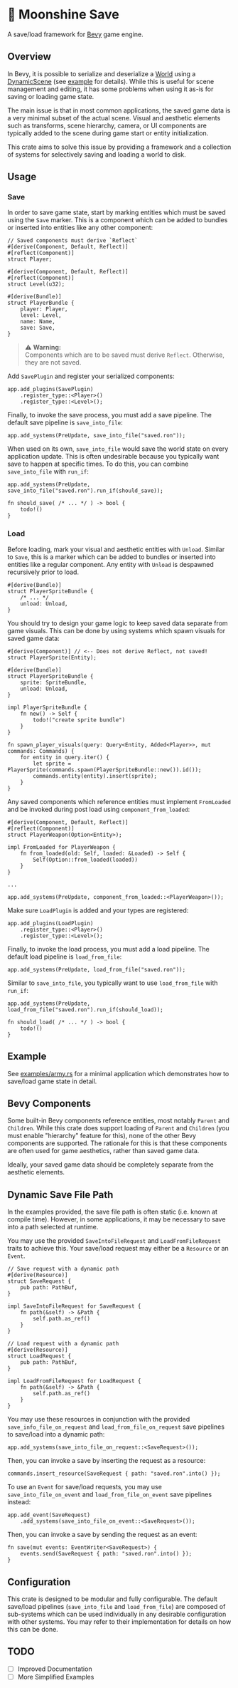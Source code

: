 # 💾 Moonshine Save

A save/load framework for [Bevy](https://github.com/bevyengine/bevy) game engine.

## Overview

In Bevy, it is possible to serialize and deserialize a [World] using a [DynamicScene] (see [example](https://github.com/bevyengine/bevy/blob/main/examples/scene/scene.rs) for details). While this is useful for scene management and editing, it has some problems when using it as-is for saving or loading game state.

The main issue is that in most common applications, the saved game data is a very minimal subset of the actual scene. Visual and aesthetic elements such as transforms, scene hierarchy, camera, or UI components are typically added to the scene during game start or entity initialization.

This crate aims to solve this issue by providing a framework and a collection of systems for selectively saving and loading a world to disk.

## Usage

### Save

In order to save game state, start by marking entities which must be saved using the `Save` marker. This is a component which can be added to bundles or inserted into entities like any other component:
```rust,ignore
// Saved components must derive `Reflect`
#[derive(Component, Default, Reflect)]
#[reflect(Component)]
struct Player;

#[derive(Component, Default, Reflect)]
#[reflect(Component)]
struct Level(u32);

#[derive(Bundle)]
struct PlayerBundle {
    player: Player,
    level: Level,
    name: Name,
    save: Save,
}
```
> ⚠️ **Warning:**<br/>
> Components which are to be saved must derive `Reflect`. Otherwise, they are not saved.

Add `SavePlugin` and register your serialized components:

```rust,ignore
app.add_plugins(SavePlugin)
    .register_type::<Player>()
    .register_type::<Level>();
```

Finally, to invoke the save process, you must add a save pipeline. The default save pipeline is `save_into_file`:

```rust,ignore
app.add_systems(PreUpdate, save_into_file("saved.ron"));
```

When used on its own, `save_into_file` would save the world state on every application update. This is often undesirable because you typically want save to happen at specific times. To do this, you can combine `save_into_file` with `run_if`:

```rust,ignore
app.add_systems(PreUpdate, save_into_file("saved.ron").run_if(should_save));

fn should_save( /* ... */ ) -> bool {
    todo!()
}
```

### Load

Before loading, mark your visual and aesthetic entities with `Unload`. Similar to `Save`, this is a marker which can be added to bundles or inserted into entities like a regular component. Any entity with `Unload` is despawned recursively prior to load.

```rust,ignore
#[derive(Bundle)]
struct PlayerSpriteBundle {
    /* ... */
    unload: Unload,
}
```

You should try to design your game logic to keep saved data separate from game visuals.
This can be done by using systems which spawn visuals for saved game data:

```rust,ignore
#[derive(Component)] // <-- Does not derive Reflect, not saved!
struct PlayerSprite(Entity);

#[derive(Bundle)]
struct PlayerSpriteBundle {
    sprite: SpriteBundle,
    unload: Unload,
}

impl PlayerSpriteBundle {
    fn new() -> Self {
        todo!("create sprite bundle")
    }
}

fn spawn_player_visuals(query: Query<Entity, Added<Player>>, mut commands: Commands) {
    for entity in query.iter() {
        let sprite = PlayerSprite(commands.spawn(PlayerSpriteBundle::new()).id());
        commands.entity(entity).insert(sprite);
    }
}
```

Any saved components which reference entities must implement `FromLoaded` and be invoked during post load using `component_from_loaded`:

```rust,ignore
#[derive(Component, Default, Reflect)]
#[reflect(Component)]
struct PlayerWeapon(Option<Entity>);

impl FromLoaded for PlayerWeapon {
    fn from_loaded(old: Self, loaded: &Loaded) -> Self {
        Self(Option::from_loaded(loaded))
    }
}

...

app.add_systems(PreUpdate, component_from_loaded::<PlayerWeapon>());
```

Make sure `LoadPlugin` is added and your types are registered:

```rust,ignore
app.add_plugins(LoadPlugin)
    .register_type::<Player>()
    .register_type::<Level>();
```

Finally, to invoke the load process, you must add a load pipeline. The default load pipeline is `load_from_file`:

```rust,ignore
app.add_systems(PreUpdate, load_from_file("saved.ron"));
```

Similar to `save_into_file`, you typically want to use `load_from_file` with `run_if`:

```rust,ignore
app.add_systems(PreUpdate, load_from_file("saved.ron").run_if(should_load));

fn should_load( /* ... */ ) -> bool {
    todo!()
}
```

## Example

See [examples/army.rs](examples/army.rs) for a minimal application which demonstrates how to save/load game state in detail.

## Bevy Components

Some built-in Bevy components reference entities, most notably `Parent` and `Children`.
While this crate does support loading of `Parent` and `Children` (you must enable "hierarchy" feature for this), none of the other Bevy components are supported. The rationale for this is that these components are often used for game aesthetics, rather than saved game data.

Ideally, your saved game data should be completely separate from the aesthetic elements.

## Dynamic Save File Path

In the examples provided, the save file path is often static (i.e. known at compile time). However, in some applications, it may be necessary to save into a path selected at runtime.

You may use the provided `SaveIntoFileRequest` and `LoadFromFileRequest` traits to achieve this. Your save/load request may either be a `Resource` or an `Event`.

```rust,ignore
// Save request with a dynamic path
#[derive(Resource)]
struct SaveRequest {
    pub path: PathBuf,
}

impl SaveIntoFileRequest for SaveRequest {
    fn path(&self) -> &Path {
        self.path.as_ref()
    }
}

// Load request with a dynamic path
#[derive(Resource)]
struct LoadRequest {
    pub path: PathBuf,
}

impl LoadFromFileRequest for LoadRequest {
    fn path(&self) -> &Path {
        self.path.as_ref()
    }
}
```

You may use these resources in conjunction with the provided `save_info_file_on_request` and `load_from_file_on_request` save pipelines to save/load into a dynamic path:

```rust,ignore
app.add_systems(save_into_file_on_request::<SaveRequest>());
```

Then, you can invoke a save by inserting the request as a resource:

```rust,ignore
commands.insert_resource(SaveRequest { path: "saved.ron".into() });
```

To use an `Event` for save/load requests, you may use `save_into_file_on_event` and `load_from_file_on_event` save pipelines instead:

```rust,ignore
app.add_event(SaveRequest)
    .add_systems(save_into_file_on_event::<SaveRequest>());
```

Then, you can invoke a save by sending the request as an event:

```rust,ignore
fn save(mut events: EventWriter<SaveRequest>) {
    events.send(SaveRequest { path: "saved.ron".into() });
}
```

## Configuration

This crate is designed to be modular and fully configurable. The default save/load pipelines (`save_into_file` and `load_from_file`) are composed of sub-systems which can be used individually in any desirable configuration with other systems. You may refer to their implementation for details on how this can be done.

[World]: https://docs.rs/bevy/latest/bevy/ecs/world/struct.World.html
[DynamicScene]: https://docs.rs/bevy/latest/bevy/prelude/struct.DynamicScene.html

## TODO

- [ ] Improved Documentation
- [ ] More Simplified Examples
